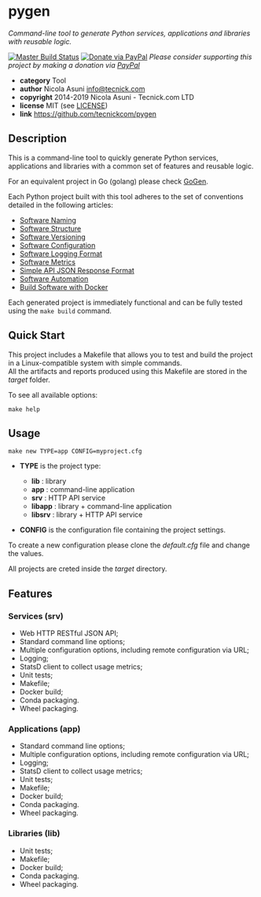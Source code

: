 # pygen

*Command-line tool to generate Python services, applications and libraries with reusable logic.*

[![Master Build Status](https://secure.travis-ci.org/tecnickcom/pygen.png?branch=master)](https://travis-ci.org/tecnickcom/pygen?branch=master)
[![Donate via PayPal](https://img.shields.io/badge/donate-paypal-87ceeb.svg)](https://www.paypal.com/donate/?hosted_button_id=NZUEC5XS8MFBJ)
*Please consider supporting this project by making a donation via [PayPal](https://www.paypal.com/donate/?hosted_button_id=NZUEC5XS8MFBJ)*

* **category**    Tool
* **author**      Nicola Asuni <info@tecnick.com>
* **copyright**   2014-2019 Nicola Asuni - Tecnick.com LTD
* **license**     MIT (see [LICENSE](LICENSE))
* **link**        https://github.com/tecnickcom/pygen


## Description

This is a command-line tool to quickly generate Python services, applications and libraries with a common set of features and reusable logic.

For an equivalent project in Go (golang) please check [GoGen](https://github.com/tecnickcom/gogen).

Each Python project built with this tool adheres to the set of conventions detailed in the following articles:

* [Software Naming](https://technick.net/guides/software/software_naming)
* [Software Structure](https://technick.net/guides/software/software_structure)
* [Software Versioning](https://technick.net/guides/software/software_versioning)
* [Software Configuration](https://technick.net/guides/software/software_configuration)
* [Software Logging Format](https://technick.net/guides/software/software_logging_format)
* [Software Metrics](https://technick.net/guides/software/software_metrics)
* [Simple API JSON Response Format](https://technick.net/guides/software/software_json_api_format)
* [Software Automation](https://technick.net/guides/software/software_automation)
* [Build Software with Docker](https://technick.net/guides/software/software_docker_build)

Each generated project is immediately functional and can be fully tested using the ```make build``` command.


## Quick Start

This project includes a Makefile that allows you to test and build the project in a Linux-compatible system with simple commands.  
All the artifacts and reports produced using this Makefile are stored in the *target* folder.  

To see all available options:
```
make help
```


## Usage

```
make new TYPE=app CONFIG=myproject.cfg
```

* **TYPE** is the project type:
    * **lib**     :  library
    * **app**     :  command-line application
    * **srv**     :  HTTP API service
    * **libapp**  :  library + command-line application
    * **libsrv**  :  library + HTTP API service

* **CONFIG** is the configuration file containing the project settings.

To create a new configuration please clone the *default.cfg* file and change the values.

All projects are creted inside the *target* directory.


## Features

### Services (srv)

* Web HTTP RESTful JSON API;
* Standard command line options;
* Multiple configuration options, including remote configuration via URL;
* Logging;
* StatsD client to collect usage metrics;
* Unit tests;
* Makefile;
* Docker build;
* Conda packaging.
* Wheel packaging.

### Applications (app)

* Standard command line options;
* Multiple configuration options, including remote configuration via URL;
* Logging;
* StatsD client to collect usage metrics;
* Unit tests;
* Makefile;
* Docker build;
* Conda packaging.
* Wheel packaging.

### Libraries (lib)

* Unit tests;
* Makefile;
* Docker build;
* Conda packaging.
* Wheel packaging.
